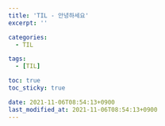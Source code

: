 ```yaml
---
title: 'TIL - 안녕하세요'
excerpt: ''

categories:
  - TIL

tags:
  - [TIL]

toc: true
toc_sticky: true

date: 2021-11-06T08:54:13+0900
last_modified_at: 2021-11-06T08:54:13+0900
---
```


<br>
<br>
